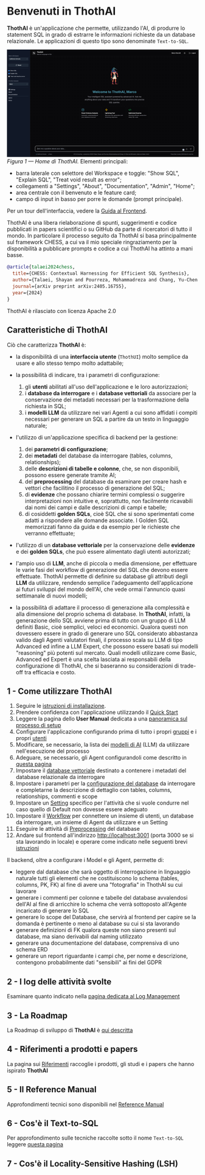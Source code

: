 # Benvenuti in ThothAI
**ThothAI** è un'applicazione che permette, utilizzando l'AI, di produrre lo statement SQL in grado di estrarre le informazioni richieste da un database relazionale.
Le applicazioni di questo tipo sono denominate `Text-to-SQL`.

![chat_home_page](assets/index_images/chat_home_page.png)
_Figura 1 — Home di ThothAI._ Elementi principali:
- barra laterale con selettore del Workspace e toggle: "Show SQL", "Explain SQL", "Treat void result as error";
- collegamenti a "Settings", "About", "Documentation", "Admin", "Home";
- area centrale con il benvenuto e le feature card;
- campo di input in basso per porre le domande (prompt principale).

Per un tour dell'interfaccia, vedere la [Guida al Frontend](3-user_manual/3.9-frontend.md).

ThothAI è una libera rielaborazione di spunti, suggerimenti e codice pubblicati in papers scientifici o su GitHub da parte di ricercatori di tutto il mondo. 
In particolare il processo seguito da ThothAI si basa principalmente sul framework CHESS, a cui va il mio speciale ringraziamento per la disponibilità a pubblicare prompts e codice a cui ThothAI ha attinto a mani basse. 

```bibtex
@article{talaei2024chess,
  title={CHESS: Contextual Harnessing for Efficient SQL Synthesis},
  author={Talaei, Shayan and Pourreza, Mohammadreza and Chang, Yu-Chen and Mirhoseini, Azalia and Saberi, Amin},
  journal={arXiv preprint arXiv:2405.16755},
  year={2024}
}
```

ThothAI è rilasciato con licenza Apache 2.0

## Caratteristiche di ThothAI

Ciò che caratterizza **ThothAI** è:

- la disponibilità di una **interfaccia utente** (`ThothUI`) molto semplice da usare e allo stesso tempo molto adattabile;
- la possibilità di indicare, tra i parametri di configurazione:

    1. gli **utenti** abilitati all'uso dell'applicazione e le loro autorizzazioni;
    2. i **database da interrogare** e i **database vettoriali** da associare per la conservazione dei metadati necessari per la trasformazione della richiesta in SQL;
    3. i **modelli LLM** da utilizzare nei vari Agenti a cui sono affidati i compiti necessari per generare un SQL a partire da un testo in linguaggio naturale;

- l'utilizzo di un'applicazione specifica di backend per la gestione:

    1. dei **parametri di configurazione**;
    2. dei **metadati** del database da interrogare (tables, columns, relationships);
    3. delle **descrizioni di tabelle e colonne**, che, se non disponibili, possono essere generate tramite AI;
    4. del **preprocessing** del database da esaminare per creare hash e vettori che facilitino il processo di generazione del SQL;
    5. di **evidenze** che possano chiarire termini complessi o suggerire interpretazioni non intuitive e, soprattutto, non facilmente ricavabili dai nomi dei campi e dalle descrizioni di campi e tabelle;
    6. di cosiddetti **golden SQLs**, cioè SQL che si sono sperimentati come adatti a rispondere alle domande associate. I Golden SQL memorizzati fanno da guida e da esempio per le richieste che verranno effettuate;

- l'utilizzo di un **database vettoriale** per la conservazione delle **evidenze** e dei **golden SQLs**, che può essere alimentato dagli utenti autorizzati;
- l'ampio uso di **LLM**, anche di piccola o media dimensione, per effettuare le varie fasi del workflow di generazione del SQL che devono essere effettuate. 
ThothAI permette di definire su database gli attributi degli **LLM** da utilizzare, rendendo semplice l'adeguamento dell'applicazione ai futuri sviluppi del mondo dell'AI, che vede ormai l'annuncio quasi settimanale di nuovi modelli;
- la possibilità di adattare il processo di generazione alla complessità e alla dimensione del proprio schema di database.
In **ThothAI**, infatti, la generazione dello SQL avviene prima di tutto con un gruppo di LLM definiti Basic, cioè semplici, veloci ed economici.
Qualora questi non dovessero essere in grado di generare uno SQL considerato abbastanza valido dagli Agenti valutatori finali, il processo scala su LLM di tipo Advanced ed infine a LLM Expert, che possono essere basati sui modelli "reasoning" più potenti sul mercato. Quali modelli utilizzare come Basic, Advanced ed Expert è una scelta lasciata ai responsabili della configurazione di ThothAI, che si baseranno su considerazioni di trade-off tra efficacia e costo.

## 1 - Come utilizzare ThothAI
1. Seguire le [istruzioni di installazione](1-install/1.1-sources_cloning.md).
2. Prendere confidenza con l'applicazione utilizzando il [Quick Start](2-quickstart/2.1-quickstart_frontend.md)
3. Leggere la pagina dello **User Manual** dedicata a una [panoramica sul processo di setup](3-user_manual/3.1-setup/3.1.0-setup_process.md)
4. Configurare l'applicazione configurando prima di tutto i propri [gruppi](3-user_manual/3.1-setup/3.1.1-authentication/3.1.1.1-groups.md) e i propri [utenti](3-user_manual/3.1-setup/3.1.1-authentication/3.1.1.2-users.md)
5. Modificare, se necessario, la lista dei [modelli di AI](3-user_manual/3.1-setup/3.1.2-AI_models_and_agents/3.1.2.2-ai_models.md) (LLM) da utilizzare nell'esecuzione del processo
6. Adeguare, se necessario, gli Agent configurandoli come descritto in [questa pagina](3-user_manual/3.1-setup/3.1.2-AI_models_and_agents/3.1.2.3-agents.md)
7. Impostare il [database vettoriale](3-user_manual/3.1-setup/3.1.3-vector_database/3.1.3.1-vector_db.md) destinato a contenere i metadati del database relazionale da interrogare
8. Impostare i parametri per la [configurazione del database](3-user_manual/3.1-setup/3.1.4-SQL_database/3.1.4.1-sql_dbs.md) da interrogare e completarne la descrizione di dettaglio con tables, columns, relationships, commenti e scope
9. Impostare un [Setting](3-user_manual/3.1-setup/3.1.0-setup_process.md) specifico per l'attività che si vuole condurre nel caso quello di Default non dovesse essere adeguato
10. Impostare il [Workflow](3-user_manual/3.1-setup/3.1.6.1-workspaces.md) per connettere un insieme di utenti, un database da interrogare, un insieme di Agent da utilizzare e un Setting 
11. Eseguire le attività di [Preprocessing](3-user_manual/3.2-preprocessing/3.2.1-why_the_preprocessing.md) del database 
12. Andare sul frontend all'indirizzo [http://localhost:3001](http://localhost:3001) (porta 3000 se si sta lavorando in locale) e operare come indicato nelle seguenti brevi [istruzioni](3-user_manual/3.9-frontend.md)

Il backend, oltre a configurare i Model e gli Agent, permette di:
- leggere dal database che sarà oggetto di interrogazione in linguaggio naturale tutti gli elementi che ne costituiscono lo schema (tables, columns, PK, FK) al fine di avere una "fotografia" in ThothAI su cui lavorare
- generare i commenti per colonne e tabelle del database avvalendosi dell'AI al fine di arricchire lo schema che verrà sottoposto all'Agente incaricato di generare lo SQL
- generare lo scope del Database, che servirà al frontend per capire se la domanda è pertinente o meno al database su cui si sta lavorando
- generare definizioni di FK qualora queste non siano presenti sul database, ma siano derivabili dal naming utilizzato
- generare una documentazione del database, comprensiva di uno schema ERD
- generare un report riguardante i campi che, per nome e descrizione, contengono probabilmente dati "sensibili" ai fini del GDPR

## 2 - I log delle attività svolte
Esaminare quanto indicato nella [pagina dedicata al Log Management](3-user_manual/3.4-logging/3.4.2-log_management.md)

## 3 - La Roadmap
La Roadmap di sviluppo di **ThothAI** è [qui descritta](3-user_manual/3.8-roadmap.md)

## 4 - Riferimenti a prodotti e papers
La pagina sui [Riferimenti](references.md) raccoglie  i prodotti, gli studi e i papers che hanno ispirato **ThothAI**

## 5 - Il Reference Manual
Approfondimenti tecnici sono disponibili nel [Reference Manual](4-reference_manual/4.1-reference_manual_map.md)

## 6 - Cos'è il Text-to-SQL
Per approfondimento sulle tecniche raccolte sotto il nome `Text-to-SQL` leggere [questa pagina](text-to-SQL.md)

## 7 - Cos'è il Locality-Sensitive Hashing (LSH)
  


